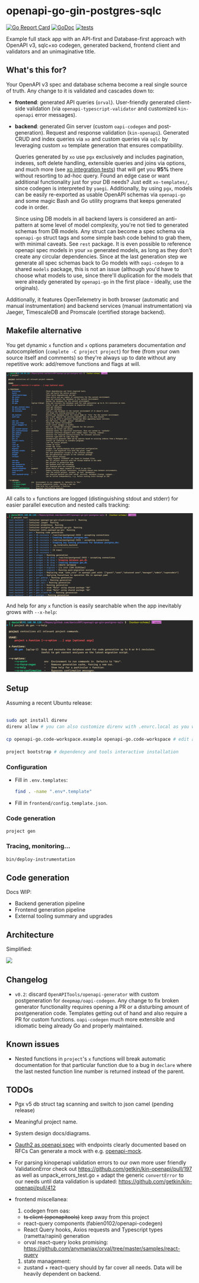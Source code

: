 # openapi-go-gin-postgres-sqlc

[![Go Report Card](https://goreportcard.com/badge/github.com/danicc097/openapi-go-gin-postgres-sqlc)](https://goreportcard.com/report/github.com/danicc097/openapi-go-gin-postgres-sqlc)
[![GoDoc](https://pkg.go.dev/badge/github.com/danicc097/openapi-go-gin-postgres-sqlc)](https://pkg.go.dev/github.com/danicc097/openapi-go-gin-postgres-sqlc)
[![tests](https://github.com/danicc097/openapi-go-gin-postgres-sqlc/actions/workflows/tests.yaml/badge.svg)](https://github.com/danicc097/openapi-go-gin-postgres-sqlc/actions/workflows/tests.yaml)

Example full stack app with an API-first and Database-first approach with OpenAPI v3, sqlc+xo codegen,
generated backend, frontend client and validators and an unimaginative title.

## What's this for?

Your OpenAPI v3 spec and database schema become a real single source of truth. Any
change to it is validated and cascades down to:

- **frontend**: generated API queries (`orval`). User-friendly generated client-side validation
  (via `openapi-typescript-validator` and customized `kin-openapi` error messages).
- **backend**: generated Gin server (custom `oapi-codegen` and post-generation).
  Request and response validation (`kin-openapi`). Generated CRUD and index queries via `xo`
  and custom queries via `sqlc` by leveraging custom `xo` template generation
  that ensures compatibility.

  Queries generated by `xo` use `pgx` exclusively and includes
  pagination, indexes, soft delete handling, extensible queries and joins via options, and
  much more (see [xo integration
  tests](./internal/repos/postgresql/xo-templates/tests/)) that will get you
  **95%** there without resorting to ad-hoc query. Found an edge case or want additional functionality just for
  your DB needs? Just edit `xo-templates/`, since codegen is interpreted by
  `yaegi`. Additionally, by
  using `pgx`, models can be easily re-exported as usable OpenAPI schemas via
  `openapi-go` and some magic Bash and Go utility programs that keeps generated
  code in order.

  Since using DB models in all backend layers is considered an anti-pattern at
  some level of model complexity, you're not tied to generated schemas from DB
  models.
  Any struct can become a spec schema via `openapi-go` struct tags and some
  simple bash code behind to grab them, with minimal caveats. See `rest`
  package. It is even possible to reference openapi spec models in your `xo`
  generated models, as long as they don't create any circular dependencies.
  Since at the last generation step we generate all spec schemas back to Go models with `oapi-codegen` to
  a shared `models` package, this is not an issue (although you'd have to
  choose what models to use, since there'll duplication for the models
  that were already generated by `openapi-go` in the first place - ideally, use the
  originals).

Additionally, it features OpenTelemetry in both browser (automatic and
manual instrumentation) and backend services (manual instrumentation) via
Jaeger, TimescaleDB and Promscale (certified storage backend).

## Makefile alternative

You get dynamic `x` function and `x` options parameters documentation _and_
autocompletion (`complete -C project project`) for
free (from your own source itself and comments)
so they're always up to date without any repetitive work: add/remove functions
and flags at will.

![](.github/autodocs.png)

All calls to `x` functions are logged (distinguishing stdout and stderr) for easier parallel execution and nested
calls tracking:

![](.github/logging.png)

And help for any `x` function is easily searchable when the app inevitably grows
with `--x-help`:

![](.github/help-x-function.png)

## Setup

Assuming a recent Ubuntu release:

```bash

sudo apt install direnv
direnv allow # you can also customize direnv with .envrc.local as you would a regular .envrc, see example

cp openapi-go.code-workspace.example openapi-go.code-workspace # edit as desired

project bootstrap # dependency and tools interactive installation

```

### Configuration

- Fill in `.env.templates`:

  ```bash
  find . -name ".env*.template"
  ```

- Fill in `frontend/config.template.json`.


### Code generation

```
project gen
```


### Tracing, monitoring...

```bash
bin/deploy-instrumentation
```

## Code generation

Docs WIP:

- Backend generation pipeline
- Frontend generation pipeline
- External tooling summary and upgrades

<!-- xo custom templates with cardinality, property comments for join and public model generation for embedding, schema from structs, spec sync -->

## Architecture

Simplified:

![](.github/system-diagram.png)

## Changelog

- `v0.2`: discard `OpenAPITools/openapi-generator` with custom postgeneration for `deepmap/oapi-codegen`. Any
  change to fix broken generator functionality requires opening a PR or a disturbing
  amount of postgeneration code. Templates getting out of hand and also require
  a PR for custom functions. `oapi-codegen` much more extensible and idiomatic
  being already Go and properly maintained.

## Known issues

- Nested functions in `project`'s `x` functions will break automatic
  documentation for that particular function due to a bug in `declare` where the last nested function line
  number is returned instead of the parent.

## TODOs

- Pgx v5 db struct tag scanning and switch to json
  camel (pending release)

- Meaningful project name.

- System design docs/diagrams.

- [Oauth2 as openapi
  spec](https://github.com/ybelenko/oauth2_as_oas3_components/tree/master/dist/components)
  with endpoints clearly documented based on RFCs
  Can generate a mock with e.g.
  [openapi-mock](https://github.com/muonsoft/openapi-mock).

- For parsing kinopenapi validation errors to our own more user
  friendly ValidationError check out
  https://github.com/getkin/kin-openapi/pull/197
  as well as
  unpack_errors_test.go + adapt the generic `convertError` to our needs
  until data validation is updated:
  https://github.com/getkin/kin-openapi/pull/412

- frontend miscellanea:
  1. codegen from oas:
  - ~~ts client (openapitools)~~ keep away from this project
  - react-query components (fabien0102/openapi-codegen)
  - React Query hooks, Axios requests and Typescript types (rametta/rapini) generation
  - orval react-query looks promising: https://github.com/anymaniax/orval/tree/master/samples/react-query

  1. state management:
    - zustand + react-query should by far cover all needs. Data will be heavily
      dependent on backend.
